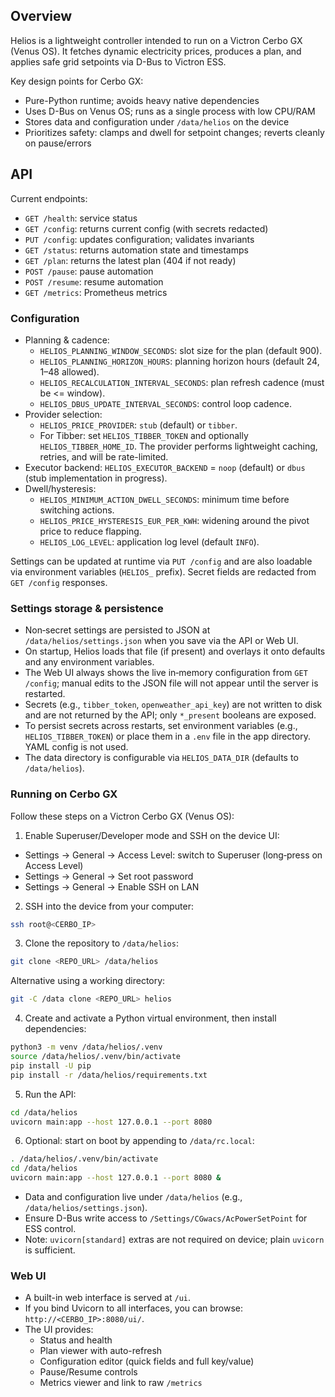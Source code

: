 ## Overview

Helios is a lightweight controller intended to run on a Victron Cerbo GX (Venus OS). It fetches
dynamic electricity prices, produces a plan, and applies safe grid setpoints via D-Bus to Victron ESS.

Key design points for Cerbo GX:

- Pure-Python runtime; avoids heavy native dependencies
- Uses D-Bus on Venus OS; runs as a single process with low CPU/RAM
- Stores data and configuration under `/data/helios` on the device
- Prioritizes safety: clamps and dwell for setpoint changes; reverts cleanly on pause/errors

## API

Current endpoints:

- `GET /health`: service status
- `GET /config`: returns current config (with secrets redacted)
- `PUT /config`: updates configuration; validates invariants
- `GET /status`: returns automation state and timestamps
- `GET /plan`: returns the latest plan (404 if not ready)
- `POST /pause`: pause automation
- `POST /resume`: resume automation
- `GET /metrics`: Prometheus metrics

### Configuration

- Planning & cadence:
  - `HELIOS_PLANNING_WINDOW_SECONDS`: slot size for the plan (default 900).
  - `HELIOS_PLANNING_HORIZON_HOURS`: planning horizon hours (default 24, 1–48 allowed).
  - `HELIOS_RECALCULATION_INTERVAL_SECONDS`: plan refresh cadence (must be <= window).
  - `HELIOS_DBUS_UPDATE_INTERVAL_SECONDS`: control loop cadence.
- Provider selection:
  - `HELIOS_PRICE_PROVIDER`: `stub` (default) or `tibber`.
  - For Tibber: set `HELIOS_TIBBER_TOKEN` and optionally `HELIOS_TIBBER_HOME_ID`. The
    provider performs lightweight caching, retries, and will be rate-limited.
- Executor backend: `HELIOS_EXECUTOR_BACKEND` = `noop` (default) or `dbus` (stub implementation in progress).
- Dwell/hysteresis:
  - `HELIOS_MINIMUM_ACTION_DWELL_SECONDS`: minimum time before switching actions.
  - `HELIOS_PRICE_HYSTERESIS_EUR_PER_KWH`: widening around the pivot price to reduce flapping.
  - `HELIOS_LOG_LEVEL`: application log level (default `INFO`).

Settings can be updated at runtime via `PUT /config` and are also loadable via environment variables (`HELIOS_` prefix). Secret fields are redacted from `GET /config` responses.

### Settings storage & persistence

- Non‑secret settings are persisted to JSON at `/data/helios/settings.json` when you save via the API or Web UI.
- On startup, Helios loads that file (if present) and overlays it onto defaults and any environment variables.
- The Web UI always shows the live in‑memory configuration from `GET /config`; manual edits to the JSON file will not appear until the server is restarted.
- Secrets (e.g., `tibber_token`, `openweather_api_key`) are not written to disk and are not returned by the API; only `*_present` booleans are exposed.
- To persist secrets across restarts, set environment variables (e.g., `HELIOS_TIBBER_TOKEN`) or place them in a `.env` file in the app directory. YAML config is not used.
- The data directory is configurable via `HELIOS_DATA_DIR` (defaults to `/data/helios`).

### Running on Cerbo GX

Follow these steps on a Victron Cerbo GX (Venus OS):

1) Enable Superuser/Developer mode and SSH on the device UI:

- Settings → General → Access Level: switch to Superuser (long‑press on Access Level)
- Settings → General → Set root password
- Settings → General → Enable SSH on LAN

2) SSH into the device from your computer:

```bash
ssh root@<CERBO_IP>
```

3) Clone the repository to `/data/helios`:

```bash
git clone <REPO_URL> /data/helios
```

Alternative using a working directory:

```bash
git -C /data clone <REPO_URL> helios
```

4) Create and activate a Python virtual environment, then install dependencies:

```bash
python3 -m venv /data/helios/.venv
source /data/helios/.venv/bin/activate
pip install -U pip
pip install -r /data/helios/requirements.txt
```

5) Run the API:

```bash
cd /data/helios
uvicorn main:app --host 127.0.0.1 --port 8080
```

6) Optional: start on boot by appending to `/data/rc.local`:

```sh
. /data/helios/.venv/bin/activate
cd /data/helios
uvicorn main:app --host 127.0.0.1 --port 8080 &
```

- Data and configuration live under `/data/helios` (e.g., `/data/helios/settings.json`).
- Ensure D-Bus write access to `/Settings/CGwacs/AcPowerSetPoint` for ESS control.
- Note: `uvicorn[standard]` extras are not required on device; plain `uvicorn` is sufficient.

### Web UI

- A built-in web interface is served at `/ui`.
- If you bind Uvicorn to all interfaces, you can browse: `http://<CERBO_IP>:8080/ui/`.
- The UI provides:
  - Status and health
  - Plan viewer with auto-refresh
  - Configuration editor (quick fields and full key/value)
  - Pause/Resume controls
  - Metrics viewer and link to raw `/metrics`